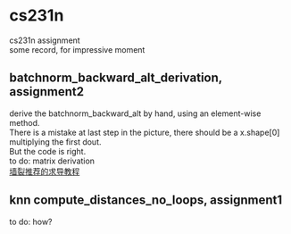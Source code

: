 # cs231n
cs231n assignment  
some record, for impressive moment  

## batchnorm_backward_alt_derivation, assignment2  
derive the batchnorm_backward_alt by hand, using an element-wise method.  
There is a mistake at last step in the picture, there should be a x.shape[0] multiplying the first dout.  
But the code is right.  
to do: matrix derivation  
[墙裂推荐的求导教程](https://zhuanlan.zhihu.com/p/24709748)  

## knn compute_distances_no_loops, assignment1  
to do: how?   
